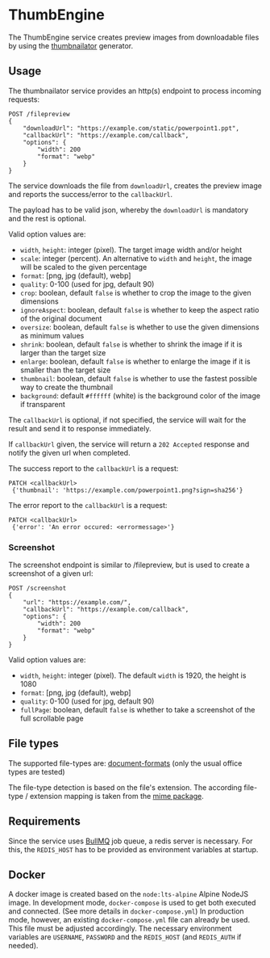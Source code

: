 # ThumbEngine

The ThumbEngine service creates preview images from downloadable files by using the [thumbnailator](https://www.npmjs.com/package/thumbnailator) generator.

## Usage

The thumbnailator service provides an http(s) endpoint to process incoming requests:

```
POST /filepreview
{
    "downloadUrl": "https://example.com/static/powerpoint1.ppt",
    "callbackUrl": "https://example.com/callback",
    "options": {
        "width": 200
        "format": "webp"
    }
}
```

The service downloads the file from `downloadUrl`, creates the preview image and reports the success/error to the `callbackUrl`.

The payload has to be valid json, whereby the `downloadUrl` is mandatory and the rest is optional.

Valid option values are:
-   `width`, `height`: integer (pixel). The target image width and/or height
-   `scale`: integer (percent). An alternative to `width` and `height`, the image will be scaled to the given percentage
-   `format`: [png, jpg (default), webp]
-   `quality`: 0-100 (used for jpg, default 90)
-   `crop`: boolean, default `false` is whether to crop the image to the given dimensions
-   `ignoreAspect`: boolean, default `false` is whether to keep the aspect ratio of the original document
-   `oversize`: boolean, default `false` is whether to use the given dimensions as minimum values
-   `shrink`: boolean, default `false` is whether to shrink the image if it is larger than the target size
-   `enlarge`: boolean, default `false` is whether to enlarge the image if it is smaller than the target size
-   `thumbnail`: boolean, default `false` is whether to use the fastest possible way to create the thumbnail
-   `background`: default `#ffffff` (white) is the background color of the image if transparent

The `callbackUrl` is optional, if not specified, the service will wait for the result and send it to response immediately.

If `callbackUrl` given, the service will return a `202 Accepted` response and notify the given url when completed.

The success report to the `callbackUrl` is a request:

```
PATCH <callbackUrl>
 {'thumbnail': 'https://example.com/powerpoint1.png?sign=sha256'}
```

The error report to the `callbackUrl` is a request:

```
PATCH <callbackUrl>
 {'error': 'An error occured: <errormessage>'}
```

### Screenshot

The screenshot endpoint is similar to /filepreview, but is used to create a screenshot of a given url:

```
POST /screenshot
{
    "url": "https://example.com/",
    "callbackUrl": "https://example.com/callback",
    "options": {
        "width": 200
        "format": "webp"
    }
}
```

Valid option values are:
-   `width`, `height`: integer (pixel). The default `width` is 1920, the height is 1080
-   `format`: [png, jpg (default), webp]
-   `quality`: 0-100 (used for jpg, default 90)
-   `fullPage`: boolean, default `false` is whether to take a screenshot of the full scrollable page


## File types

The supported file-types are: [document-formats](https://www.npmjs.com/package/thumbnailator#document-formats) (only the usual office types are tested)

The file-type detection is based on the file's extension. The according file-type / extension mapping is taken from the [mime package](https://github.com/broofa/mime).

## Requirements

Since the service uses [BullMQ](https://docs.bullmq.io/) job queue, a redis server is necessary. For this, the `REDIS_HOST` has to be provided as environment variables at startup.

## Docker

A docker image is created based on the `node:lts-alpine` Alpine NodeJS image.
In development mode, `docker-compose` is used to get both executed and connected. (See more details in `docker-compose.yml`)
In production mode, however, an existing `docker-compose.yml` file can already be used. This file must be adjusted accordingly. The necessary environment variables are `USERNAME`, `PASSWORD` and the `REDIS_HOST` (and `REDIS_AUTH` if needed).
